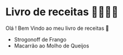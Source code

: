 # Livro de receitas :man_cook::woman_cook:

Olá ! Bem Vindo ao meu livro de receitas :wave:

- Strogonoff de Frango
- Macarrão ao Molho de Queijos

